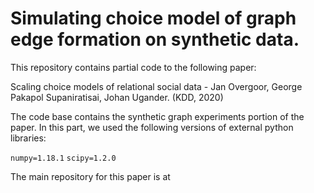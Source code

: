 # Simulating choice model of graph edge formation on synthetic data.

This repository contains partial code to the following paper:

Scaling choice models of relational social data - Jan Overgoor, George Pakapol Supaniratisai, Johan Ugander. (KDD, 2020)

The code base contains the synthetic graph experiments portion of the paper. In this part, we used the following versions of external python libraries:

`numpy=1.18.1`
`scipy=1.2.0`

The main repository for this paper is at 
